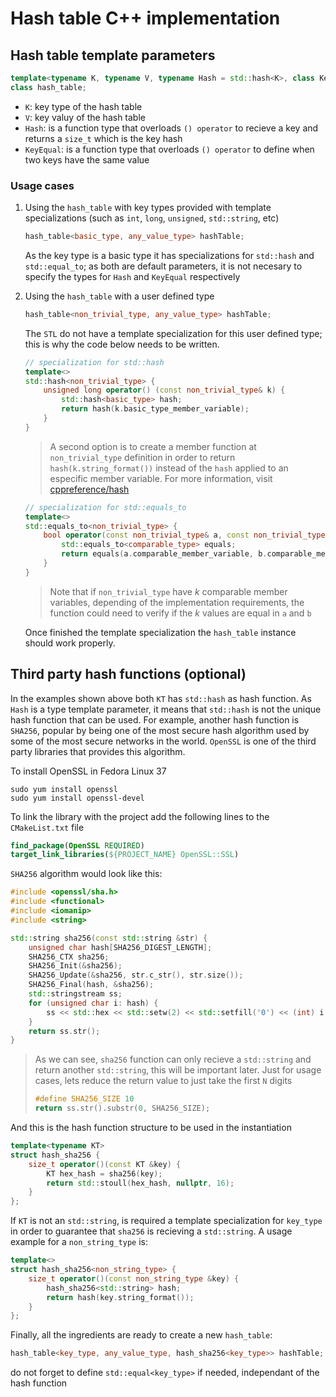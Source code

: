 # Hash table C++ implementation

## Hash table template parameters 

```c++
template<typename K, typename V, typename Hash = std::hash<K>, class KeyEqual = std::equal_to<K>>
class hash_table;
```

- ```K```: key type of the hash table
- ```V```: key valuy of the hash table
- ```Hash```: is a function type that overloads ```() operator``` to recieve a key and returns a ```size_t``` which is the key hash
- ```KeyEqual```: is a function type that overloads ```() operator``` to define when two keys have the same value

### Usage cases

1. Using the ```hash_table``` with key types provided with template specializations (such as ```int```, ```long```, ```unsigned```, ```std::string```, etc)
 
    ```c++
    hash_table<basic_type, any_value_type> hashTable;
    ```
    
    As the key type is a basic type it has specializations for ```std::hash``` and ```std::equal_to```; as both are default parameters, it is not necesary to specify the types for ```Hash``` and ```KeyEqual``` respectively

2. Using the ```hash_table``` with a user defined type
    
    ```c++
    hash_table<non_trivial_type, any_value_type> hashTable;
    ```
    
    The ```STL``` do not have a template specialization for this user defined type; this is why the code below needs to be written.
    
    ```c++
    // specialization for std::hash
    template<>
    std::hash<non_trivial_type> {
        unsigned long operator() (const non_trivial_type& k) {
            std::hash<basic_type> hash;
            return hash(k.basic_type_member_variable);
        }
    }
    ```
    > A second option is to create a member function at ```non_trivial_type``` definition in order to return ```hash(k.string_format())``` instead of the ```hash``` applied to an especific member variable. For more information, visit [cppreference/hash](https://en.cppreference.com/w/cpp/utility/hash)
   
    ```c++
    // specialization for std::equals_to
    template<>
    std::equals_to<non_trivial_type> {
        bool operator(const non_trivial_type& a, const non_trivial_type& b) {
            std::equals_to<comparable_type> equals;
            return equals(a.comparable_member_variable, b.comparable_member_variable); // equivalent to a.x == b.x
        }
    }
    ```
    
    >Note that if ```non_trivial_type``` have $k$ comparable member variables, depending of the implementation requirements, the function could need to verify if the $k$ values are equal in ```a``` and ```b```
    
    Once finished the template specialization the ```hash_table``` instance should work properly.

## Third party hash functions (optional)
In the examples shown above both ```KT``` has ```std::hash``` as hash function. As ```Hash``` is a type template parameter, it means that ```std::hash``` is not the unique hash function that can be used. For example, another hash function is ```SHA256```, popular by being one of the most secure hash algorithm used by some of the most secure networks in the world. ```OpenSSL``` is one of the third party libraries that provides this algorithm.

To install OpenSSL in Fedora Linux 37
```
sudo yum install openssl
sudo yum install openssl-devel
```

To link the library with the project add the following lines to the ```CMakeList.txt``` file
```cmake
find_package(OpenSSL REQUIRED)
target_link_libraries(${PROJECT_NAME} OpenSSL::SSL)
```

```SHA256``` algorithm would look like this:
```c++
#include <openssl/sha.h>
#include <functional>
#include <iomanip>
#include <string>

std::string sha256(const std::string &str) {
    unsigned char hash[SHA256_DIGEST_LENGTH];
    SHA256_CTX sha256;
    SHA256_Init(&sha256);
    SHA256_Update(&sha256, str.c_str(), str.size());
    SHA256_Final(hash, &sha256);
    std::stringstream ss;
    for (unsigned char i: hash) {
        ss << std::hex << std::setw(2) << std::setfill('0') << (int) i;
    }
    return ss.str();
}
```

> As we can see, ```sha256``` function can only recieve a ```std::string``` and return another ```std::string```, this will be important later.
> Just for usage cases, lets reduce the return value to just take the first ```N``` digits
> ```c++
> #define SHA256_SIZE 10
> return ss.str().substr(0, SHA256_SIZE);
> ```

And this is the hash function structure to be used in the instantiation
```c++
template<typename KT>
struct hash_sha256 {
    size_t operator()(const KT &key) {
        KT hex_hash = sha256(key);
        return std::stoull(hex_hash, nullptr, 16);
    }
};
```
If ```KT``` is not an ```std::string```, is required a template specialization for ```key_type``` in order to guarantee that ```sha256``` is recieving a ```std::string```. A usage example for a ```non_string_type``` is:
```c++
template<>
struct hash_sha256<non_string_type> {
    size_t operator()(const non_string_type &key) {
        hash_sha256<std::string> hash;
        return hash(key.string_format());
    }
};
```

Finally, all the ingredients are ready to create a new ```hash_table```:
```c++
hash_table<key_type, any_value_type, hash_sha256<key_type>> hashTable;
```
do not forget to define ```std::equal<key_type>``` if needed, independant of the hash function
